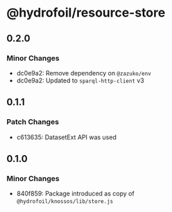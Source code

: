 # @hydrofoil/resource-store

## 0.2.0

### Minor Changes

- dc0e9a2: Remove dependency on `@zazuko/env`
- dc0e9a2: Updated to `sparql-http-client` v3

## 0.1.1

### Patch Changes

- c613635: DatasetExt API was used

## 0.1.0

### Minor Changes

- 840f859: Package introduced as copy of `@hydrofoil/knossos/lib/store.js`
